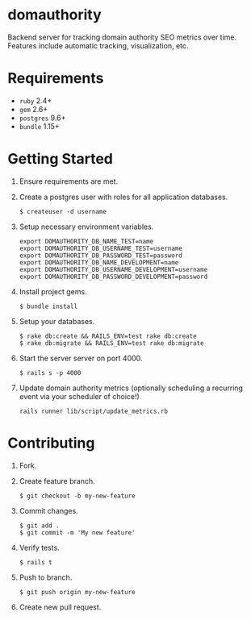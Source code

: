 # domauthority

Backend server for tracking domain authority SEO metrics over time. Features include automatic tracking, visualization, etc.

# Requirements

* `ruby` 2.4+
* `gem` 2.6+
* `postgres` 9.6+
* `bundle` 1.15+

# Getting Started

1. Ensure requirements are met.
2. Create a postgres user with roles for all application databases.

    ```$ createuser -d username```

3. Setup necessary environment variables.

    ```
    export DOMAUTHORITY_DB_NAME_TEST=name
    export DOMAUTHORITY_DB_USERNAME_TEST=username
    export DOMAUTHORITY_DB_PASSWORD_TEST=password
    export DOMAUTHORITY_DB_NAME_DEVELOPMENT=name
    export DOMAUTHORITY_DB_USERNAME_DEVELOPMENT=username
    export DOMAUTHORITY_DB_PASSWORD_DEVELOPMENT=password
    ```

4. Install project gems.

    ```$ bundle install```

5. Setup your databases.

    ```
    $ rake db:create && RAILS_ENV=test rake db:create
    $ rake db:migrate && RAILS_ENV=test rake db:migrate
    ```

6. Start the server server on port 4000.

    ```$ rails s -p 4000```

7. Update domain authority metrics (optionally scheduling a recurring event via your scheduler of choice!)

    ```rails runner lib/script/update_metrics.rb```

# Contributing

1. Fork.
2. Create feature branch.

    ```$ git checkout -b my-new-feature```

3. Commit changes.

    ```
    $ git add .
    $ git commit -m 'My new feature'
    ```

4. Verify tests.

    ```$ rails t```

5. Push to branch.

    ```$ git push origin my-new-feature```

6. Create new pull request.
